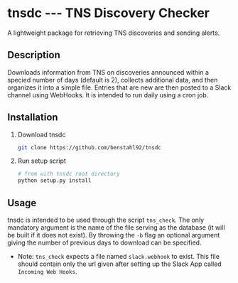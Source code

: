 # tnsdc --- TNS Discovery Checker

A lightweight package for retrieving TNS discoveries and sending alerts.

## Description

Downloads information from TNS on discoveries announced within a specied number of days (default is 2), collects additional data, and then organizes it into a simple file. Entries that are new are then posted to a Slack channel using WebHooks. It is intended to run daily using a cron job.

## Installation

1. Download tnsdc

   ```sh
   git clone https://github.com/benstahl92/tnsdc
   ```

2. Run setup script

   ```sh
   # from with tnsdc root directory
   python setup.py install
   ```

## Usage

tnsdc is intended to be used through the script ```tns_check```. The only mandatory argument is the name of the file serving as the database (it will be built if it does not exist). By throwing the ```-b``` flag an optional argument giving the number of previous days to download can be specified.

* Note: ```tns_check``` expects a file named `slack.webhook` to exist. This file should contain only the url given after setting up the Slack App called `Incoming Web Hooks`.
